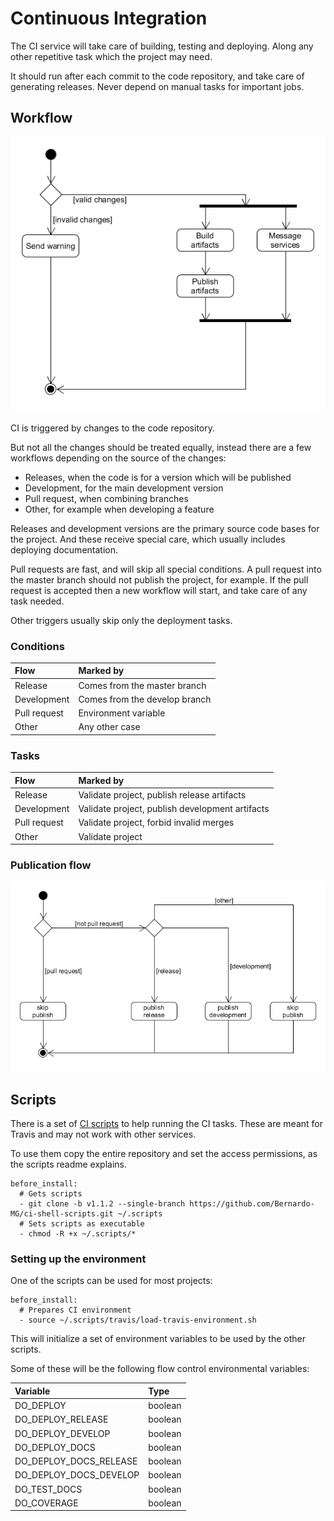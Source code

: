 # Continuous Integration

The CI service will take care of building, testing and deploying. Along any other repetitive task which the project may need.

It should run after each commit to the code repository, and take care of generating releases. Never depend on manual tasks for important jobs.

## Workflow

![](../.gitbook/assets/ci_general_activity.png)

CI is triggered by changes to the code repository.

But not all the changes should be treated equally, instead there are a few workflows depending on the source of the changes:

* Releases, when the code is for a version which will be published
* Development, for the main development version
* Pull request, when combining branches
* Other, for example when developing a feature

Releases and development versions are the primary source code bases for the project. And these receive special care, which usually includes deploying documentation.

Pull requests are fast, and will skip all special conditions. A pull request into the master branch should not publish the project, for example. If the pull request is accepted then a new workflow will start, and take care of any task needed.

Other triggers usually skip only the deployment tasks.

### Conditions

| Flow | Marked by |
| :--- | :--- |
| Release | Comes from the master branch |
| Development | Comes from the develop branch |
| Pull request | Environment variable |
| Other | Any other case |

### Tasks

| Flow | Marked by |
| :--- | :--- |
| Release | Validate project, publish release artifacts |
| Development | Validate project, publish development artifacts |
| Pull request | Validate project, forbid invalid merges |
| Other | Validate project |

### Publication flow

![](../.gitbook/assets/ci_publish_flow.png)

## Scripts

There is a set of [CI scripts](https://github.com/Bernardo-MG/ci-shell-scripts) to help running the CI tasks. These are meant for Travis and may not work with other services.

To use them copy the entire repository and set the access permissions, as the scripts readme explains.

```text
before_install:
  # Gets scripts
  - git clone -b v1.1.2 --single-branch https://github.com/Bernardo-MG/ci-shell-scripts.git ~/.scripts
  # Sets scripts as executable
  - chmod -R +x ~/.scripts/*
```

### Setting up the environment

One of the scripts can be used for most projects:

```text
before_install:
  # Prepares CI environment
  - source ~/.scripts/travis/load-travis-environment.sh
```

This will initialize a set of environment variables to be used by the other scripts.

Some of these will be the following flow control environmental variables:

| Variable | Type |
| :--- | :--- |
| DO\_DEPLOY | boolean |
| DO\_DEPLOY\_RELEASE | boolean |
| DO\_DEPLOY\_DEVELOP | boolean |
| DO\_DEPLOY\_DOCS | boolean |
| DO\_DEPLOY\_DOCS\_RELEASE | boolean |
| DO\_DEPLOY\_DOCS\_DEVELOP | boolean |
| DO\_TEST\_DOCS | boolean |
| DO\_COVERAGE | boolean |

